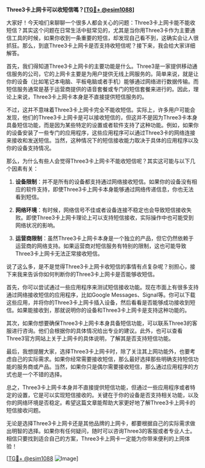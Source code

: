 **Three3卡上网卡可以收短信嗎？[[TG💪+ @esim1088](https://t.me/s/esim1088)]**

大家好！今天咱们来聊聊一个很多人都会关心的问题：Three3卡上网卡能不能收短信？其实这个问题在日常生活中挺常见的，尤其是当你用Three3卡作为主要通信工具的时候，如果你收到一条重要的短信，却发现自己看不到，这确实会让人很抓狂。那么，到底Three3卡上网卡是否支持收短信呢？接下来，我会给大家详细解答。

首先，我们得知道Three3卡上网卡的主要功能是什么。Three3是一家提供移动通信服务的公司，它的上网卡主要是为用户提供无线上网服务的。简单来说，就是让你的设备（比如笔记本电脑、平板电脑或者手机）能够通过网络进行数据传输。而短信服务通常是基于运营商提供的语音套餐或专门的短信套餐来进行的。因此，理论上来说，Three3卡上网卡本身是不直接提供短信服务的。

不过，这并不意味着Three3卡上网卡完全不能收短信。实际上，许多用户可能会发现，他们的Three3卡上网卡是可以接收短信的，但这并不是因为Three3卡本身具备短信功能，而是因为某些特定的设置或者软件支持了这种功能。例如，如果你的设备安装了一些专门的应用程序，这些应用程序可以通过Three3卡的网络连接来接收和发送短信。当然，这种情况下的短信接收能力取决于具体的应用程序以及你的设备支持情况。

那么，为什么有些人会觉得Three3卡上网卡不能收短信呢？其实这可能与以下几个因素有关：

1. **设备限制**：并不是所有的设备都支持通过网络接收短信。如果你的设备没有相应的软件支持，即使Three3卡上网卡本身能够通过网络传递信息，你也无法看到短信。

2. **网络环境**：有时候，网络信号不佳或者设备连接不稳定也会导致短信接收失败。即使Three3卡上网卡理论上可以支持短信接收，实际操作中也可能受到网络状况的影响。

3. **运营商限制**：虽然Three3卡上网卡本身是一个独立的产品，但它仍然依赖于运营商的网络支持。如果运营商对短信服务有特别的限制，这也可能导致Three3卡上网卡无法正常接收短信。

说了这么多，是不是觉得Three3卡上网卡收短信的事情有点复杂呢？别担心，接下来我来告诉你如何判断你的Three3卡上网卡是否能够收短信。

首先，你可以尝试通过一些应用程序来测试短信接收功能。现在市面上有很多支持通过网络接收短信的应用程序，比如Google Messages、Signal等。你可以下载这些应用，并将你的Three3卡上网卡插入设备，然后看看是否能够成功接收到短信。如果能接收到，那就说明你的设备和Three3卡上网卡是支持这种功能的。

其次，如果你想要确保Three3卡上网卡本身具备短信功能，可以联系Three3的客服进行咨询。他们会根据你的具体情况给出专业的建议。此外，也可以查看Three3官方网站上关于上网卡的具体说明，了解其是否支持短信功能。

最后，我想提醒大家，选择Three3卡上网卡时，除了关注其上网功能外，也要考虑自己的实际需求。如果你经常需要接收短信，那么最好选择那些明确支持短信功能的服务商或产品。当然，如果你只是偶尔需要接收短信，那么通过应用程序的方式也是一个不错的选择。

总之，Three3卡上网卡本身并不直接提供短信功能，但通过一些应用程序或者特定的设置，它是可以实现短信接收的。关键在于你的设备是否支持相关功能，以及你的网络环境是否稳定。希望这篇文章能帮助大家更好地了解Three3卡上网卡的短信接收问题。

无论是选择Three3卡上网卡还是其他品牌的上网卡，都要根据自己的实际需求做出明智的选择。如果你有任何疑问，随时可以咨询Three3的客服或者专业人士。相信只要找到适合自己的方案，Three3卡上网卡一定能为你带来便利的上网体验！

[[TG💪+ @esim1088](https://t.me/s/esim1088) ![Image](https://i.postimg.cc/4NQfJmqS/Snipaste-2025-05-13-00-14-12.png)]